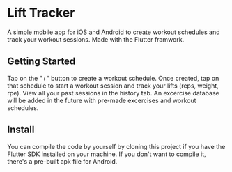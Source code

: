 # Lift Tracker

A simple mobile app for iOS and Android to create workout schedules and track your workout sessions.
Made with the Flutter framwork.

## Getting Started

Tap on the "+" button to create a workout schedule. Once created, tap on that schedule to start a workout session
and track your lifts (reps, weight, rpe). View all your past sessions in the history tab. An excercise database
will be added in the future with pre-made excercises and workout schedules.

## Install

You can compile the code by yourself by cloning this project if you have the Flutter SDK installed on your machine.
If you don't want to compile it, there's a pre-built apk file for Android. 
